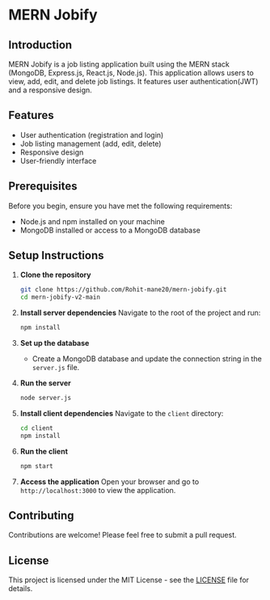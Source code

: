 # MERN Jobify

## Introduction
MERN Jobify is a job listing application built using the MERN stack (MongoDB, Express.js, React.js, Node.js). This application allows users to view, add, edit, and delete job listings. It features user authentication(JWT) and a responsive design.

## Features
- User authentication (registration and login)
- Job listing management (add, edit, delete)
- Responsive design
- User-friendly interface

## Prerequisites
Before you begin, ensure you have met the following requirements:
- Node.js and npm installed on your machine
- MongoDB installed or access to a MongoDB database

## Setup Instructions

1. **Clone the repository**
   ```bash
   git clone https://github.com/Rohit-mane20/mern-jobify.git
   cd mern-jobify-v2-main
   ```

2. **Install server dependencies**
   Navigate to the root of the project and run:
   ```bash
   npm install
   ```

3. **Set up the database**
   - Create a MongoDB database and update the connection string in the `server.js` file.

4. **Run the server**
   ```bash
   node server.js
   ```

5. **Install client dependencies**
   Navigate to the `client` directory:
   ```bash
   cd client
   npm install
   ```

6. **Run the client**
   ```bash
   npm start
   ```

7. **Access the application**
   Open your browser and go to `http://localhost:3000` to view the application.

## Contributing
Contributions are welcome! Please feel free to submit a pull request.

## License
This project is licensed under the MIT License - see the [LICENSE](LICENSE) file for details.
